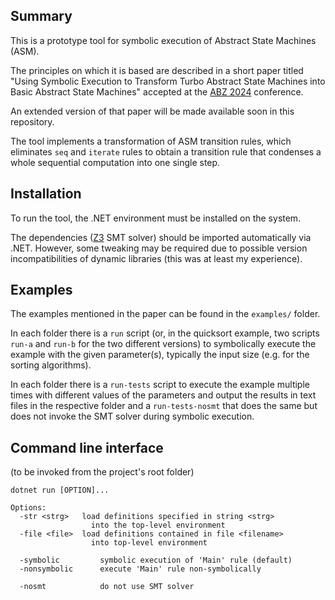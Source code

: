 ## Summary

This is a prototype tool for symbolic execution of Abstract State Machines (ASM).

The principles on which it is based are described in a short paper titled "Using Symbolic Execution to Transform Turbo Abstract State Machines into Basic Abstract State Machines" accepted at the [ABZ 2024](https://abz-conf.org/site/2024/) conference.

An extended version of that paper will be made available soon in this repository.

The tool implements a transformation of ASM transition rules, which eliminates `seq` and `iterate` rules to obtain a transition rule that condenses a whole sequential computation into one single step.

## Installation

To run the tool, the .NET environment must be installed on the system.

The dependencies ([Z3](https://github.com/Z3Prover/z3/wiki) SMT solver) should be imported automatically via .NET. However, some tweaking may be required due to possible version incompatibilities of dynamic libraries (this was at least my experience).

## Examples

The examples mentioned in the paper can be found in the `examples/` folder.

In each folder there is a `run` script (or, in the quicksort example, two scripts `run-a` and `run-b` for the two different versions) to symbolically execute the example with the given parameter(s), typically the input size (e.g. for the sorting algorithms).

In each folder there is a `run-tests` script to execute the example multiple times with different values of the parameters and output the results in text files in the respective folder and a `run-tests-nosmt` that does the same but does not invoke the SMT solver during symbolic execution.


## Command line interface

(to be invoked from the project's root folder)

```
dotnet run [OPTION]...
```

```
Options:
  -str <strg>   load definitions specified in string <strg>
                  into the top-level environment
  -file <file>  load definitions contained in file <filename>
                  into top-level environment

  -symbolic         symbolic execution of 'Main' rule (default)
  -nonsymbolic      execute 'Main' rule non-symbolically

  -nosmt            do not use SMT solver
